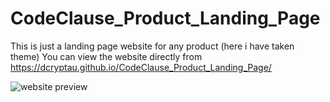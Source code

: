 # CodeClause_Product_Landing_Page

This is just a landing page website for any product (here i have taken theme)
You can view the website directly from https://dcryptau.github.io/CodeClause_Product_Landing_Page/

![website preview](https://github.com/dcryptau/CodeClause_Product_Landing_Page/assets/68731756/8d9c8dc9-46df-44e7-801e-0e81377ff8e5)

